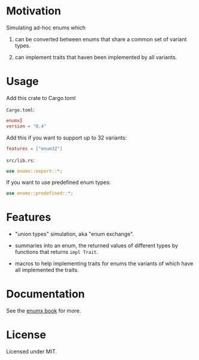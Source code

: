 # Motivation

Simulating ad-hoc enums which

1. can be converted between enums that share a common
set of variant types.

2. can implement traits that haven been implemented by all variants.

# Usage

Add this crate to Cargo.toml

`Cargo.toml`:

```toml
enumx]
version = "0.4"
```

Add this if you want to support up to 32 variants:

```toml
features = ["enum32"]
```

`src/lib.rs`:

```rust
use enumx::export::*;
```

If you want to use predefined enum types:

```rust
use enumx::predefined::*;
```

# Features

- "union types" simulation, aka "enum exchange".

- summaries into an enum, the returned values of different types by functions
that returns `impl Trait`.

- macros to help implementing traits for enums the variants of which have all
implemented the traits.

# Documentation

See the [enumx book](https://github.com/oooutlk/enumx/md/book/) for more.

# License

Licensed under MIT.
